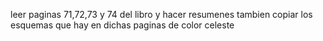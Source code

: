 leer paginas 71,72,73 y 74 del libro y hacer resumenes
tambien copiar los esquemas que hay en dichas paginas de color celeste

